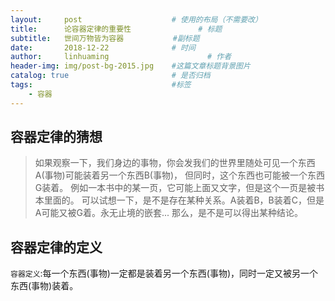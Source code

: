 ```yaml
---
layout:     post                    # 使用的布局（不需要改）
title:      论容器定律的重要性               # 标题 
subtitle:   世间万物皆为容器           #副标题
date:       2018-12-22              # 时间
author:     linhuaming                      # 作者
header-img: img/post-bg-2015.jpg    #这篇文章标题背景图片
catalog: true                       # 是否归档
tags:                               #标签
    - 容器
---
```


## 容器定律的猜想
> 如果观察一下，我们身边的事物，你会发我们的世界里随处可见一个东西A(事物)可能装着另一个东西B(事物)，
> 但同时，这个东西也可能被一个东西G装着。
> 例如一本书中的某一页，它可能上面又文字，但是这个一页是被书本里面的。
> 可以试想一下，是不是存在某种关系。A装着B，B装着C，但是A可能又被G着。永无止境的嵌套...
> 那么，是不是可以得出某种结论。

## 容器定律的定义
`容器定义`:每一个东西(事物)一定都是装着另一个东西(事物)，同时一定又被另一个东西(事物)装着。
